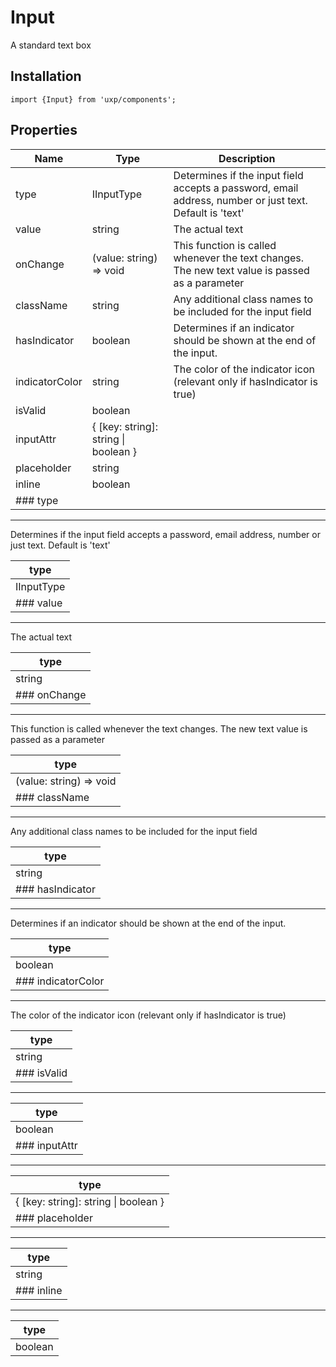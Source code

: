 # Input

A standard text box

## Installation

```tsx
import {Input} from 'uxp/components';
```

## Properties

| Name           | Type                                  | Description                                                                                             |
| -------------- | ------------------------------------- | ------------------------------------------------------------------------------------------------------- |
| type           | IInputType                            | Determines if the input field accepts a password, email address, number or just text. Default is 'text' |
| value          | string                                | The actual text                                                                                         |
| onChange       | (value: string) => void               | This function is called whenever the text changes. The new text value is passed as a parameter          |
| className      | string                                | Any additional class names to be included for the input field                                           |
| hasIndicator   | boolean                               | Determines if an indicator should be shown at the end of the input.                                     |
| indicatorColor | string                                | The color of the indicator icon (relevant only if hasIndicator is true)                                 |
| isValid        | boolean                               |                                                                                                         |
| inputAttr      | { \[key: string]: string \| boolean } |                                                                                                         |
| placeholder    | string                                |                                                                                                         |
| inline         | boolean                               |                                                                                                         |
| ### type       |                                       |                                                                                                         |

***

Determines if the input field accepts a password, email address, number or just text. Default is 'text'

| type       |
| ---------- |
| IInputType |
| ### value  |

***

The actual text

| type         |
| ------------ |
| string       |
| ### onChange |

***

This function is called whenever the text changes. The new text value is passed as a parameter

| type                    |
| ----------------------- |
| (value: string) => void |
| ### className           |

***

Any additional class names to be included for the input field

| type             |
| ---------------- |
| string           |
| ### hasIndicator |

***

Determines if an indicator should be shown at the end of the input.

| type               |
| ------------------ |
| boolean            |
| ### indicatorColor |

***

The color of the indicator icon (relevant only if hasIndicator is true)

| type        |
| ----------- |
| string      |
| ### isValid |

***

| type          |
| ------------- |
| boolean       |
| ### inputAttr |

***

| type                                  |
| ------------------------------------- |
| { \[key: string]: string \| boolean } |
| ### placeholder                       |

***

| type       |
| ---------- |
| string     |
| ### inline |

***

| type    |
| ------- |
| boolean |
